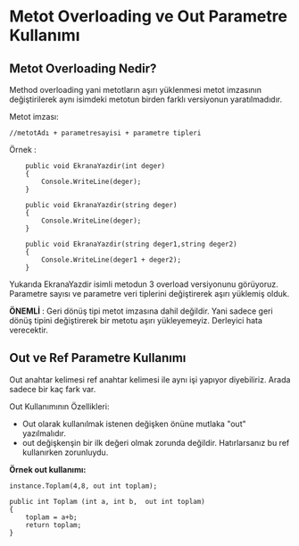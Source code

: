 # Metot Overloading ve Out Parametre Kullanımı

## Metot Overloading Nedir?
Method overloading yani metotların aşırı yüklenmesi metot imzasının değiştirilerek aynı isimdeki metotun birden farklı versiyonun yaratılmadıdır. 

Metot imzası: 

    //metotAdı + parametresayisi + parametre tipleri

Örnek : 

        public void EkranaYazdir(int deger)
        {
            Console.WriteLine(deger);
        }

        public void EkranaYazdir(string deger)
        {
            Console.WriteLine(deger);
        }

        public void EkranaYazdir(string deger1,string deger2)
        {
            Console.WriteLine(deger1 + deger2);
        }

Yukarıda EkranaYazdir isimli metodun 3 overload versiyonunu görüyoruz. Parametre sayısı ve parametre veri tiplerini değiştirerek aşırı yüklemiş olduk. 

**ÖNEMLİ** : Geri dönüş tipi metot imzasına dahil değildir. Yani sadece geri dönüş tipini değiştirerek bir metotu aşırı yükleyemeyiz. Derleyici hata verecektir. 

## Out ve Ref Parametre Kullanımı

Out anahtar kelimesi ref anahtar kelimesi ile aynı işi yapıyor diyebiliriz. Arada sadece bir kaç fark var.

Out Kullanımının Özellikleri:
* Out olarak kullanılmak istenen değişken önüne mutlaka "out" yazılmalıdır. 
* out değişkenşin bir ilk değeri olmak zorunda değildir. Hatırlarsanız bu ref kullanırken zorunluydu.

**Örnek out kullanımı:**

    instance.Toplam(4,8, out int toplam);
    
    public int Toplam (int a, int b,  out int toplam)
    {
        toplam = a+b;
        return toplam;
    }
